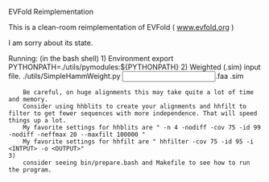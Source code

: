 EVFold Reimplementation

This is a clean-room reimplementation of EVFold ( www.evfold.org )


I am sorry about its state.


Running: (in the bash shell)
	1) Environment
		export PYTHONPATH=./utils/pymodules:${PYTHONPATH}
	2) Weighted (.sim) input file.
		./utils/SimpleHammWeight.py <input>.faa <output>.sim

		Be careful, on huge alignments this may take quite a lot of time and memory.
		Consider using hhblits to create your alignments and hhfilt to filter to get fewer sequences with more independence. That will speed things up a lot.
		My favorite settings for hhblits are " -n 4 -nodiff -cov 75 -id 99 -nodiff -neffmax 20 --maxfilt 100000 "
		My favorite settings for hhfilt are " hhfilter -cov 75 -id 95 -i <INTPUT> -o <OUTPUT>"
	3) 
		consider seeing bin/prepare.bash and Makefile to see how to run the program.
